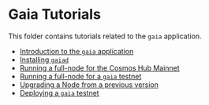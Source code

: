 <!---
order: false
parent:
  order: 3
--->

# Gaia Tutorials

This folder contains tutorials related to the `gaia` application.

- [Introduction to the `gaia` application](./what-is-gaia.md)
- [Installing `gaiad`](./installation.md)
- [Running a full-node for the Cosmos Hub Mainnet](./join-mainnet.md)
- [Running a full-node for a `gaia` testnet](./join-testnet.md)
- [Upgrading a Node from a previous version](./upgrade-node.md)
- [Deploying a `gaia` testnet](./deploy-testnet.md)
